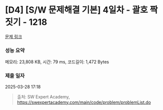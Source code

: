 # [D4] [S/W 문제해결 기본] 4일차 - 괄호 짝짓기 - 1218 

[문제 링크](https://swexpertacademy.com/main/code/problem/problemDetail.do?contestProbId=AV14eWb6AAkCFAYD) 

### 성능 요약

메모리: 23,808 KB, 시간: 79 ms, 코드길이: 1,472 Bytes

### 제출 일자

2025-03-28 17:18



> 출처: SW Expert Academy, https://swexpertacademy.com/main/code/problem/problemList.do